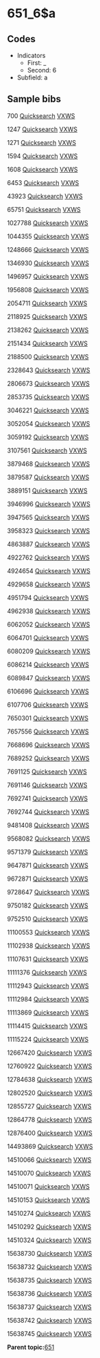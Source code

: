 # 651\_6$a

## Codes

-   Indicators
    -   First: \_
    -   Second: 6
-   Subfield: a

## Sample bibs

700 [Quicksearch](https://search.library.yale.edu/catalog/700) [VXWS](http://prodorbis.library.yale.edu:7014/vxws/GetHoldingsService?bibId=700)

1247 [Quicksearch](https://search.library.yale.edu/catalog/1247) [VXWS](http://prodorbis.library.yale.edu:7014/vxws/GetHoldingsService?bibId=1247)

1271 [Quicksearch](https://search.library.yale.edu/catalog/1271) [VXWS](http://prodorbis.library.yale.edu:7014/vxws/GetHoldingsService?bibId=1271)

1594 [Quicksearch](https://search.library.yale.edu/catalog/1594) [VXWS](http://prodorbis.library.yale.edu:7014/vxws/GetHoldingsService?bibId=1594)

1608 [Quicksearch](https://search.library.yale.edu/catalog/1608) [VXWS](http://prodorbis.library.yale.edu:7014/vxws/GetHoldingsService?bibId=1608)

6453 [Quicksearch](https://search.library.yale.edu/catalog/6453) [VXWS](http://prodorbis.library.yale.edu:7014/vxws/GetHoldingsService?bibId=6453)

43923 [Quicksearch](https://search.library.yale.edu/catalog/43923) [VXWS](http://prodorbis.library.yale.edu:7014/vxws/GetHoldingsService?bibId=43923)

65751 [Quicksearch](https://search.library.yale.edu/catalog/65751) [VXWS](http://prodorbis.library.yale.edu:7014/vxws/GetHoldingsService?bibId=65751)

1027788 [Quicksearch](https://search.library.yale.edu/catalog/1027788) [VXWS](http://prodorbis.library.yale.edu:7014/vxws/GetHoldingsService?bibId=1027788)

1044355 [Quicksearch](https://search.library.yale.edu/catalog/1044355) [VXWS](http://prodorbis.library.yale.edu:7014/vxws/GetHoldingsService?bibId=1044355)

1248666 [Quicksearch](https://search.library.yale.edu/catalog/1248666) [VXWS](http://prodorbis.library.yale.edu:7014/vxws/GetHoldingsService?bibId=1248666)

1346930 [Quicksearch](https://search.library.yale.edu/catalog/1346930) [VXWS](http://prodorbis.library.yale.edu:7014/vxws/GetHoldingsService?bibId=1346930)

1496957 [Quicksearch](https://search.library.yale.edu/catalog/1496957) [VXWS](http://prodorbis.library.yale.edu:7014/vxws/GetHoldingsService?bibId=1496957)

1956808 [Quicksearch](https://search.library.yale.edu/catalog/1956808) [VXWS](http://prodorbis.library.yale.edu:7014/vxws/GetHoldingsService?bibId=1956808)

2054711 [Quicksearch](https://search.library.yale.edu/catalog/2054711) [VXWS](http://prodorbis.library.yale.edu:7014/vxws/GetHoldingsService?bibId=2054711)

2118925 [Quicksearch](https://search.library.yale.edu/catalog/2118925) [VXWS](http://prodorbis.library.yale.edu:7014/vxws/GetHoldingsService?bibId=2118925)

2138262 [Quicksearch](https://search.library.yale.edu/catalog/2138262) [VXWS](http://prodorbis.library.yale.edu:7014/vxws/GetHoldingsService?bibId=2138262)

2151434 [Quicksearch](https://search.library.yale.edu/catalog/2151434) [VXWS](http://prodorbis.library.yale.edu:7014/vxws/GetHoldingsService?bibId=2151434)

2188500 [Quicksearch](https://search.library.yale.edu/catalog/2188500) [VXWS](http://prodorbis.library.yale.edu:7014/vxws/GetHoldingsService?bibId=2188500)

2328643 [Quicksearch](https://search.library.yale.edu/catalog/2328643) [VXWS](http://prodorbis.library.yale.edu:7014/vxws/GetHoldingsService?bibId=2328643)

2806673 [Quicksearch](https://search.library.yale.edu/catalog/2806673) [VXWS](http://prodorbis.library.yale.edu:7014/vxws/GetHoldingsService?bibId=2806673)

2853735 [Quicksearch](https://search.library.yale.edu/catalog/2853735) [VXWS](http://prodorbis.library.yale.edu:7014/vxws/GetHoldingsService?bibId=2853735)

3046221 [Quicksearch](https://search.library.yale.edu/catalog/3046221) [VXWS](http://prodorbis.library.yale.edu:7014/vxws/GetHoldingsService?bibId=3046221)

3052054 [Quicksearch](https://search.library.yale.edu/catalog/3052054) [VXWS](http://prodorbis.library.yale.edu:7014/vxws/GetHoldingsService?bibId=3052054)

3059192 [Quicksearch](https://search.library.yale.edu/catalog/3059192) [VXWS](http://prodorbis.library.yale.edu:7014/vxws/GetHoldingsService?bibId=3059192)

3107561 [Quicksearch](https://search.library.yale.edu/catalog/3107561) [VXWS](http://prodorbis.library.yale.edu:7014/vxws/GetHoldingsService?bibId=3107561)

3879468 [Quicksearch](https://search.library.yale.edu/catalog/3879468) [VXWS](http://prodorbis.library.yale.edu:7014/vxws/GetHoldingsService?bibId=3879468)

3879587 [Quicksearch](https://search.library.yale.edu/catalog/3879587) [VXWS](http://prodorbis.library.yale.edu:7014/vxws/GetHoldingsService?bibId=3879587)

3889151 [Quicksearch](https://search.library.yale.edu/catalog/3889151) [VXWS](http://prodorbis.library.yale.edu:7014/vxws/GetHoldingsService?bibId=3889151)

3946996 [Quicksearch](https://search.library.yale.edu/catalog/3946996) [VXWS](http://prodorbis.library.yale.edu:7014/vxws/GetHoldingsService?bibId=3946996)

3947565 [Quicksearch](https://search.library.yale.edu/catalog/3947565) [VXWS](http://prodorbis.library.yale.edu:7014/vxws/GetHoldingsService?bibId=3947565)

3958323 [Quicksearch](https://search.library.yale.edu/catalog/3958323) [VXWS](http://prodorbis.library.yale.edu:7014/vxws/GetHoldingsService?bibId=3958323)

4863887 [Quicksearch](https://search.library.yale.edu/catalog/4863887) [VXWS](http://prodorbis.library.yale.edu:7014/vxws/GetHoldingsService?bibId=4863887)

4922762 [Quicksearch](https://search.library.yale.edu/catalog/4922762) [VXWS](http://prodorbis.library.yale.edu:7014/vxws/GetHoldingsService?bibId=4922762)

4924654 [Quicksearch](https://search.library.yale.edu/catalog/4924654) [VXWS](http://prodorbis.library.yale.edu:7014/vxws/GetHoldingsService?bibId=4924654)

4929658 [Quicksearch](https://search.library.yale.edu/catalog/4929658) [VXWS](http://prodorbis.library.yale.edu:7014/vxws/GetHoldingsService?bibId=4929658)

4951794 [Quicksearch](https://search.library.yale.edu/catalog/4951794) [VXWS](http://prodorbis.library.yale.edu:7014/vxws/GetHoldingsService?bibId=4951794)

4962938 [Quicksearch](https://search.library.yale.edu/catalog/4962938) [VXWS](http://prodorbis.library.yale.edu:7014/vxws/GetHoldingsService?bibId=4962938)

6062052 [Quicksearch](https://search.library.yale.edu/catalog/6062052) [VXWS](http://prodorbis.library.yale.edu:7014/vxws/GetHoldingsService?bibId=6062052)

6064701 [Quicksearch](https://search.library.yale.edu/catalog/6064701) [VXWS](http://prodorbis.library.yale.edu:7014/vxws/GetHoldingsService?bibId=6064701)

6080209 [Quicksearch](https://search.library.yale.edu/catalog/6080209) [VXWS](http://prodorbis.library.yale.edu:7014/vxws/GetHoldingsService?bibId=6080209)

6086214 [Quicksearch](https://search.library.yale.edu/catalog/6086214) [VXWS](http://prodorbis.library.yale.edu:7014/vxws/GetHoldingsService?bibId=6086214)

6089847 [Quicksearch](https://search.library.yale.edu/catalog/6089847) [VXWS](http://prodorbis.library.yale.edu:7014/vxws/GetHoldingsService?bibId=6089847)

6106696 [Quicksearch](https://search.library.yale.edu/catalog/6106696) [VXWS](http://prodorbis.library.yale.edu:7014/vxws/GetHoldingsService?bibId=6106696)

6107706 [Quicksearch](https://search.library.yale.edu/catalog/6107706) [VXWS](http://prodorbis.library.yale.edu:7014/vxws/GetHoldingsService?bibId=6107706)

7650301 [Quicksearch](https://search.library.yale.edu/catalog/7650301) [VXWS](http://prodorbis.library.yale.edu:7014/vxws/GetHoldingsService?bibId=7650301)

7657556 [Quicksearch](https://search.library.yale.edu/catalog/7657556) [VXWS](http://prodorbis.library.yale.edu:7014/vxws/GetHoldingsService?bibId=7657556)

7668696 [Quicksearch](https://search.library.yale.edu/catalog/7668696) [VXWS](http://prodorbis.library.yale.edu:7014/vxws/GetHoldingsService?bibId=7668696)

7689252 [Quicksearch](https://search.library.yale.edu/catalog/7689252) [VXWS](http://prodorbis.library.yale.edu:7014/vxws/GetHoldingsService?bibId=7689252)

7691125 [Quicksearch](https://search.library.yale.edu/catalog/7691125) [VXWS](http://prodorbis.library.yale.edu:7014/vxws/GetHoldingsService?bibId=7691125)

7691146 [Quicksearch](https://search.library.yale.edu/catalog/7691146) [VXWS](http://prodorbis.library.yale.edu:7014/vxws/GetHoldingsService?bibId=7691146)

7692741 [Quicksearch](https://search.library.yale.edu/catalog/7692741) [VXWS](http://prodorbis.library.yale.edu:7014/vxws/GetHoldingsService?bibId=7692741)

7692744 [Quicksearch](https://search.library.yale.edu/catalog/7692744) [VXWS](http://prodorbis.library.yale.edu:7014/vxws/GetHoldingsService?bibId=7692744)

9481408 [Quicksearch](https://search.library.yale.edu/catalog/9481408) [VXWS](http://prodorbis.library.yale.edu:7014/vxws/GetHoldingsService?bibId=9481408)

9568082 [Quicksearch](https://search.library.yale.edu/catalog/9568082) [VXWS](http://prodorbis.library.yale.edu:7014/vxws/GetHoldingsService?bibId=9568082)

9571379 [Quicksearch](https://search.library.yale.edu/catalog/9571379) [VXWS](http://prodorbis.library.yale.edu:7014/vxws/GetHoldingsService?bibId=9571379)

9647871 [Quicksearch](https://search.library.yale.edu/catalog/9647871) [VXWS](http://prodorbis.library.yale.edu:7014/vxws/GetHoldingsService?bibId=9647871)

9672871 [Quicksearch](https://search.library.yale.edu/catalog/9672871) [VXWS](http://prodorbis.library.yale.edu:7014/vxws/GetHoldingsService?bibId=9672871)

9728647 [Quicksearch](https://search.library.yale.edu/catalog/9728647) [VXWS](http://prodorbis.library.yale.edu:7014/vxws/GetHoldingsService?bibId=9728647)

9750182 [Quicksearch](https://search.library.yale.edu/catalog/9750182) [VXWS](http://prodorbis.library.yale.edu:7014/vxws/GetHoldingsService?bibId=9750182)

9752510 [Quicksearch](https://search.library.yale.edu/catalog/9752510) [VXWS](http://prodorbis.library.yale.edu:7014/vxws/GetHoldingsService?bibId=9752510)

11100553 [Quicksearch](https://search.library.yale.edu/catalog/11100553) [VXWS](http://prodorbis.library.yale.edu:7014/vxws/GetHoldingsService?bibId=11100553)

11102938 [Quicksearch](https://search.library.yale.edu/catalog/11102938) [VXWS](http://prodorbis.library.yale.edu:7014/vxws/GetHoldingsService?bibId=11102938)

11107631 [Quicksearch](https://search.library.yale.edu/catalog/11107631) [VXWS](http://prodorbis.library.yale.edu:7014/vxws/GetHoldingsService?bibId=11107631)

11111376 [Quicksearch](https://search.library.yale.edu/catalog/11111376) [VXWS](http://prodorbis.library.yale.edu:7014/vxws/GetHoldingsService?bibId=11111376)

11112943 [Quicksearch](https://search.library.yale.edu/catalog/11112943) [VXWS](http://prodorbis.library.yale.edu:7014/vxws/GetHoldingsService?bibId=11112943)

11112984 [Quicksearch](https://search.library.yale.edu/catalog/11112984) [VXWS](http://prodorbis.library.yale.edu:7014/vxws/GetHoldingsService?bibId=11112984)

11113869 [Quicksearch](https://search.library.yale.edu/catalog/11113869) [VXWS](http://prodorbis.library.yale.edu:7014/vxws/GetHoldingsService?bibId=11113869)

11114415 [Quicksearch](https://search.library.yale.edu/catalog/11114415) [VXWS](http://prodorbis.library.yale.edu:7014/vxws/GetHoldingsService?bibId=11114415)

11115224 [Quicksearch](https://search.library.yale.edu/catalog/11115224) [VXWS](http://prodorbis.library.yale.edu:7014/vxws/GetHoldingsService?bibId=11115224)

12667420 [Quicksearch](https://search.library.yale.edu/catalog/12667420) [VXWS](http://prodorbis.library.yale.edu:7014/vxws/GetHoldingsService?bibId=12667420)

12760922 [Quicksearch](https://search.library.yale.edu/catalog/12760922) [VXWS](http://prodorbis.library.yale.edu:7014/vxws/GetHoldingsService?bibId=12760922)

12784638 [Quicksearch](https://search.library.yale.edu/catalog/12784638) [VXWS](http://prodorbis.library.yale.edu:7014/vxws/GetHoldingsService?bibId=12784638)

12802520 [Quicksearch](https://search.library.yale.edu/catalog/12802520) [VXWS](http://prodorbis.library.yale.edu:7014/vxws/GetHoldingsService?bibId=12802520)

12855727 [Quicksearch](https://search.library.yale.edu/catalog/12855727) [VXWS](http://prodorbis.library.yale.edu:7014/vxws/GetHoldingsService?bibId=12855727)

12864778 [Quicksearch](https://search.library.yale.edu/catalog/12864778) [VXWS](http://prodorbis.library.yale.edu:7014/vxws/GetHoldingsService?bibId=12864778)

12876400 [Quicksearch](https://search.library.yale.edu/catalog/12876400) [VXWS](http://prodorbis.library.yale.edu:7014/vxws/GetHoldingsService?bibId=12876400)

14493869 [Quicksearch](https://search.library.yale.edu/catalog/14493869) [VXWS](http://prodorbis.library.yale.edu:7014/vxws/GetHoldingsService?bibId=14493869)

14510066 [Quicksearch](https://search.library.yale.edu/catalog/14510066) [VXWS](http://prodorbis.library.yale.edu:7014/vxws/GetHoldingsService?bibId=14510066)

14510070 [Quicksearch](https://search.library.yale.edu/catalog/14510070) [VXWS](http://prodorbis.library.yale.edu:7014/vxws/GetHoldingsService?bibId=14510070)

14510071 [Quicksearch](https://search.library.yale.edu/catalog/14510071) [VXWS](http://prodorbis.library.yale.edu:7014/vxws/GetHoldingsService?bibId=14510071)

14510153 [Quicksearch](https://search.library.yale.edu/catalog/14510153) [VXWS](http://prodorbis.library.yale.edu:7014/vxws/GetHoldingsService?bibId=14510153)

14510274 [Quicksearch](https://search.library.yale.edu/catalog/14510274) [VXWS](http://prodorbis.library.yale.edu:7014/vxws/GetHoldingsService?bibId=14510274)

14510292 [Quicksearch](https://search.library.yale.edu/catalog/14510292) [VXWS](http://prodorbis.library.yale.edu:7014/vxws/GetHoldingsService?bibId=14510292)

14510324 [Quicksearch](https://search.library.yale.edu/catalog/14510324) [VXWS](http://prodorbis.library.yale.edu:7014/vxws/GetHoldingsService?bibId=14510324)

15638730 [Quicksearch](https://search.library.yale.edu/catalog/15638730) [VXWS](http://prodorbis.library.yale.edu:7014/vxws/GetHoldingsService?bibId=15638730)

15638732 [Quicksearch](https://search.library.yale.edu/catalog/15638732) [VXWS](http://prodorbis.library.yale.edu:7014/vxws/GetHoldingsService?bibId=15638732)

15638735 [Quicksearch](https://search.library.yale.edu/catalog/15638735) [VXWS](http://prodorbis.library.yale.edu:7014/vxws/GetHoldingsService?bibId=15638735)

15638736 [Quicksearch](https://search.library.yale.edu/catalog/15638736) [VXWS](http://prodorbis.library.yale.edu:7014/vxws/GetHoldingsService?bibId=15638736)

15638737 [Quicksearch](https://search.library.yale.edu/catalog/15638737) [VXWS](http://prodorbis.library.yale.edu:7014/vxws/GetHoldingsService?bibId=15638737)

15638742 [Quicksearch](https://search.library.yale.edu/catalog/15638742) [VXWS](http://prodorbis.library.yale.edu:7014/vxws/GetHoldingsService?bibId=15638742)

15638745 [Quicksearch](https://search.library.yale.edu/catalog/15638745) [VXWS](http://prodorbis.library.yale.edu:7014/vxws/GetHoldingsService?bibId=15638745)

**Parent topic:**[651](../../tags/651/651.md)

